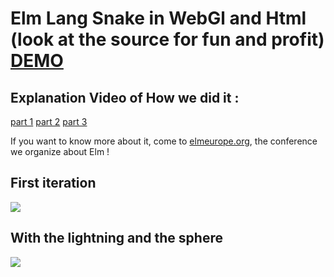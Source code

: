 # Elm Lang Snake in WebGl and Html (look at the source for fun and profit) [DEMO](http://tibastral.github.io/elm-snake)

## Explanation Video of How we did it :

[part 1](https://youtu.be/FeW9bXZipyg)
[part 2](https://youtu.be/b9l7Jda3fnA)
[part 3](https://youtu.be/z8H79HTm-CE)

If you want to know more about it, come to [elmeurope.org](https://elmeurope.org), the conference we organize about Elm !

## First iteration

![](https://cloud.githubusercontent.com/assets/43472/23854545/258d9124-07f2-11e7-923c-100438432f44.gif)


## With the lightning and the sphere

![](https://cloud.githubusercontent.com/assets/43472/25152068/22e20a74-2488-11e7-9909-bcab2a41851c.gif)
